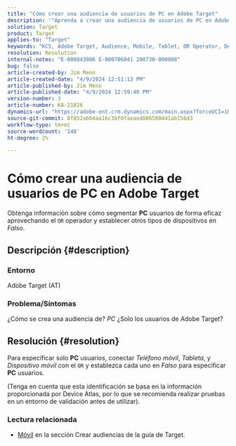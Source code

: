 ```yaml
---
title: "Cómo crear una audiencia de usuarios de PC en Adobe Target"
description: '"Aprenda a crear una audiencia de usuarios de PC en Adobe Target".'
solution: Target
product: Target
applies-to: "Target"
keywords: "KCS, Adobe Target, Audience, Mobile, Tablet, OR Operator, Device Atlas, Environment, How-To, AT"
resolution: Resolution
internal-notes: "E-000843086 E-000706041 200730-000008"
bug: false
article-created-by: Jim Menn
article-created-date: "4/9/2024 12:51:13 PM"
article-published-by: Jim Menn
article-published-date: "4/9/2024 12:59:40 PM"
version-number: 3
article-number: KA-21826
dynamics-url: "https://adobe-ent.crm.dynamics.com/main.aspx?forceUCI=1&pagetype=entityrecord&etn=knowledgearticle&id=e2e86ad5-6ff6-ee11-a1fe-6045bd006268"
source-git-commit: 8f852abb4aa16c3bf0faeaed886580441ab156d3
workflow-type: tm+mt
source-wordcount: '148'
ht-degree: 2%

---
```


# Cómo crear una audiencia de usuarios de PC en Adobe Target


Obtenga información sobre cómo segmentar <b>PC</b> usuarios de forma eficaz aprovechando el `OR` operador y establecer otros tipos de dispositivos en *Falso*.

## Descripción {#description}


### Entorno

Adobe Target (AT)

### Problema/Síntomas

¿Cómo se crea una audiencia de? *PC* ¿Solo los usuarios de Adobe Target?


## Resolución {#resolution}


Para especificar solo <b>PC</b> usuarios, conectar *Teléfono móvil*, *Tableta*, y *Dispositivo móvil* con el `OR` y establezca cada uno en *Falso* para especificar <b>PC</b> usuarios.

(Tenga en cuenta que esta identificación se basa en la información proporcionada por Device Atlas, por lo que se recomienda realizar pruebas en un entorno de validación antes de utilizar).



### <b>Lectura relacionada</b>

- [Móvil](https://experienceleague.adobe.com/en/docs/target/using/audiences/create-audiences/categories-audiences/mobile#) en la sección Crear audiencias de la guía de Target.





